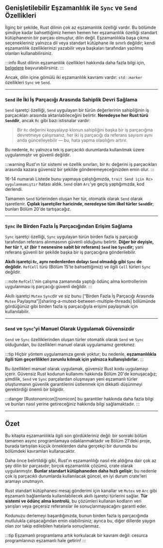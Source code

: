## Genişletilebilir Eşzamanlılık ile `Sync` ve `Send` Özellikleri

İlginç bir şekilde, Rust dilinin *çok* az eşzamanlılık özelliği vardır. Bu bölümde şimdiye kadar bahsettiğimiz hemen hemen her eşzamanlılık özelliği standart kütüphanenin bir parçası olmuştur, dilin değil. Eşzamanlılıkla başa çıkma seçenekleriniz yalnızca dil veya standart kütüphane ile sınırlı değildir; kendi eşzamanlılık özelliklerinizi yazabilir veya başkaları tarafından yazılmış olanları kullanabilirsiniz.

:::info
Rust dilinin eşzamanlılık özellikleri hakkında daha fazla bilgi için, [belgelere](https://doc.rust-lang.org/book/ch16-00-concurrency.html) başvurabilirsiniz.
:::

Ancak, dilin içine gömülü iki eşzamanlılık kavramı vardır: `std::marker` özellikleri `Sync` ve `Send`.

---

### `Send` ile İki İş Parçacığı Arasında Sahiplik Devri Sağlama

`Send` işaretçi özelliği, `Send` uygulayan bir türün değerlerinin sahipliğinin iş parçacıkları arasında aktarılabileceğini belirtir. **Neredeyse her Rust türü `Send`dir**, ancak `Rc` gibi bazı istisnalar vardır:

> Bir `Rc` değerini kopyalayıp klonun sahipliğini başka bir iş parçacığına devretmeye çalışırsanız, her iki iş parçacığı da referans sayısını aynı anda güncelleyebilir — bu, hata yapma olasılığını artırır.

Bu nedenle, `Rc` yalnızca tek iş parçacıklı durumlarda kullanılmak üzere uygulanmıştır ve güvenli değildir.

:::warning
Rust'ın tür sistemi ve özellik sınırları, bir `Rc` değerini iş parçacıkları arasında kazara güvensiz bir şekilde gönderemeyeceğinizden emin olur. 
:::

16-14 numaralı Listede bunu yapmaya çalıştığımızda, `trait Send için Rc> uygulanmamıştır` hatası aldık. `Send` olan `Arc`'ye geçiş yaptığımızda, kod derlendi.

Tamamen `Send` türlerinden oluşan her tür, otomatik olarak `Send` olarak işaretlenir. **Çıplak işaretçiler haricinde, neredeyse tüm ilkel türler `Send`dir**; bunları Bölüm 20'de tartışacağız.

---

### `Sync` ile Birden Fazla İş Parçacığından Erişim Sağlama

`Sync` işaretçi özelliği, `Sync` uygulayan türün birden fazla iş parçacığı tarafından referans alınmasının güvenli olduğunu belirtir. **Diğer bir deyişle, her tür `T`, `&T` (bir `T` nesnesine sabit bir referans) `Send` ise `Sync`dir;** yani referans güvenli bir şekilde başka bir iş parçacığına gönderilebilir.

**Akıllı işaretçi `Rc`, aynı nedenlerden dolayı `Send` olmadığı gibi `Sync` de değildir.** `RefCell` türü (Bölüm 15'te bahsettiğimiz) ve ilgili `Cell` türleri `Sync` değildir. 

:::note
`RefCell`'nin çalışma zamanında yaptığı ödünç alma kontrollerinin uygulanması iş parçacığı güvenli değildir. 
:::

Akıllı işaretçi `Mutex` `Sync`dir ve siz bunu [“Birden Fazla İş Parçacığı Arasında `Mutex` Paylaşma”][sharing-a-mutext-between-multiple-threads] bölümünde gördüğünüz gibi birden fazla iş parçacığıyla erişimi paylaşmak için kullanılabilir.

---

### `Send` ve `Sync`'yi Manuel Olarak Uygulamak Güvensizdir

`Send` ve `Sync` özelliklerinden oluşan türler otomatik olarak `Send` ve `Sync` olduğundan, bu özellikleri manuel olarak uygulamamız gerekmez. 

:::tip
Hiçbir yöntem uygulamamıza gerek yoktur; bu nedenle, **eşzamanlılıkla ilgili tüm geçerlilikleri zorunlu kılmak için yalnızca kullanışlıdırlar.**
:::

Bu özellikleri manuel olarak uygulamak, güvensiz Rust kodu uygulamayı içerir. Güvensiz Rust kodunun kullanımı hakkında Bölüm 20'de konuşacağız; şimdilik, `Send` ve `Sync` parçalardan oluşmayan yeni eşzamanlı türler oluşturmanın güvenlik garantilerini üstlenmek için dikkatli düşünmeyi gerektirdiği önemli bir bilgidir. 

:::danger
[Rustonomicon][nomicon] bu garantiler hakkında daha fazla bilgi ve bunları nasıl yerine getireceğiniz hakkında bilgi sağlamaktadır.
:::

---

## Özet

Bu kitapta eşzamanlılıkla ilgili son gördükleriniz değil: bir sonraki bölüm tamamen async programlamaya odaklanmaktadır ve Bölüm 21'deki proje, burada tartışılan küçük örneklerden daha gerçekçi bir durumda bu bölümdeki kavramları kullanacaktır.

Daha önce belirtildiği gibi, Rust'ın eşzamanlılığı nasıl ele aldığına dair çok az şey dilin bir parçasıdır; birçok eşzamanlılık çözümü, crate olarak uygulanmıştır. **Bunlar standart kütüphaneden daha hızlı gelişir**; bu nedenle çok iş parçacıklı durumlarda kullanılacak güncel, en iyi durum crate'leri aramayı unutmayın.

Rust standart kütüphanesi mesaj gönderimi için kanallar ve `Mutex` ve `Arc` gibi eşzamanlı bağlamlarda kullanılabilecek akıllı işaretçi türlerini sağlar. **Tür sistemi ve ödünç alma kontrolü**, bu çözümleri kullanan kodların veri yarışları veya geçersiz referanslar ile sonuçlanmayacağını garanti eder. 

Kodunuzu derlemeyi başardığınızda, bunun birden fazla iş parçacığında mutlulukla çalışacağından emin olabilirsiniz; ayrıca bu, diğer dillerde yaygın olan zor takip edilebilen hatalarla sonuçlanmaz. 

:::tip
Eşzamanlı programlama artık korkulacak bir kavram değil: cesurca programlarınızı eşzamanlı hale getirin!
:::